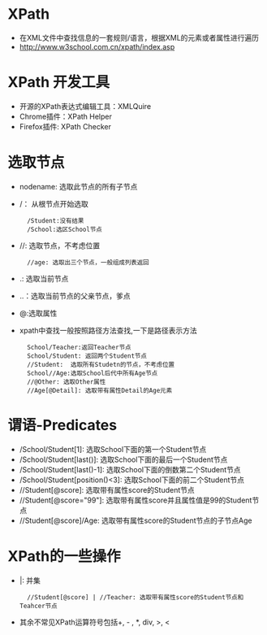 # XPath
- 在XML文件中查找信息的一套规则/语言，根据XML的元素或者属性进行遍历
- http://www.w3school.com.cn/xpath/index.asp

# XPath 开发工具
- 开源的XPath表达式编辑工具：XMLQuire
- Chrome插件：XPath Helper
- Firefox插件: XPath Checker

# 选取节点
- nodename: 选取此节点的所有子节点
- /： 从根节点开始选取

        /Student:没有结果
        /School:选区School节点
- //:  选取节点，不考虑位置

        //age: 选取出三个节点，一般组成列表返回
      
- .: 选取当前节点
- ..：选取当前节点的父亲节点，爹点
- @:选取属性
- xpath中查找一般按照路径方法查找,一下是路径表示方法


        School/Teacher:返回Teacher节点
        School/Student: 返回两个Student节点
        //Student:  选取所有Studetn的节点，不考虑位置
        School//Age:选取School后代中所有Age节点
        //@Other: 选取Other属性
        //Age[@Detail]: 选取带有属性Detail的Age元素
        
# 谓语-Predicates
- /School/Student[1]: 选取School下面的第一个Student节点
- /School/Student[last()]: 选取School下面的最后一个Student节点
- /School/Student[last()-1]: 选取School下面的倒数第二个Student节点
- /School/Student[position()<3]: 选取School下面的前二个Student节点
- //Student[@score]: 选取带有属性score的Student节点
- //Student[@score="99"]: 选取带有属性score并且属性值是99的Student节点
- //Student[@score]/Age: 选取带有属性score的Student节点的子节点Age

# XPath的一些操作
- |: 并集

        //Student[@score] | //Teacher: 选取带有属性score的Student节点和Teahcer节点
- 其余不常见XPath运算符号包括+, - , *, div, >, <       